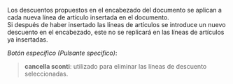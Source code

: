 Los descuentos propuestos en el encabezado del documento se aplican a cada nueva línea de artículo insertada en el documento.  
Si después de haber insertado las líneas de artículos se introduce un nuevo descuento en el encabezado, este no se replicará en las líneas de artículos ya insertadas.

*Botón específico (Pulsante specifico)*:

> **cancella sconti**: utilizado para eliminar las líneas de descuento seleccionadas.